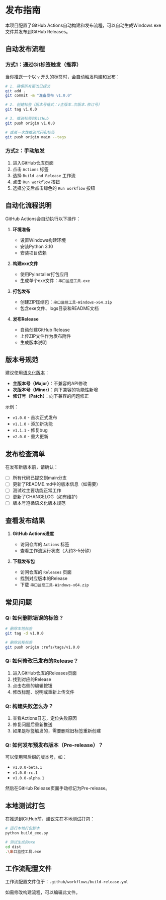 # 发布指南

本项目配置了GitHub Actions自动构建和发布流程，可以自动生成Windows exe文件并发布到GitHub Releases。

## 自动发布流程

### 方式1：通过Git标签触发（推荐）

当你推送一个以 `v` 开头的标签时，会自动触发构建和发布：

```bash
# 1. 确保所有更改已提交
git add .
git commit -m "准备发布 v1.0.0"

# 2. 创建标签（版本号格式：v主版本.次版本.修订号）
git tag v1.0.0

# 3. 推送标签到GitHub
git push origin v1.0.0

# 或者一次性推送代码和标签
git push origin main --tags
```

### 方式2：手动触发

1. 进入GitHub仓库页面
2. 点击 `Actions` 标签
3. 选择 `Build and Release` 工作流
4. 点击 `Run workflow` 按钮
5. 选择分支后点击绿色的 `Run workflow` 按钮

## 自动化流程说明

GitHub Actions会自动执行以下操作：

1. **环境准备**
   - 设置Windows构建环境
   - 安装Python 3.10
   - 安装项目依赖

2. **构建exe文件**
   - 使用PyInstaller打包应用
   - 生成单个exe文件：`串口监控工具.exe`

3. **打包发布**
   - 创建ZIP压缩包：`串口监控工具-Windows-x64.zip`
   - 包含exe文件、logs目录和README文档

4. **发布Release**
   - 自动创建GitHub Release
   - 上传ZIP文件作为发布附件
   - 生成版本说明

## 版本号规范

建议使用[语义化版本](https://semver.org/lang/zh-CN/)：

- **主版本号（Major）**：不兼容的API修改
- **次版本号（Minor）**：向下兼容的功能性新增
- **修订号（Patch）**：向下兼容的问题修正

示例：
- `v1.0.0` - 首次正式发布
- `v1.1.0` - 添加新功能
- `v1.1.1` - 修复bug
- `v2.0.0` - 重大更新

## 发布检查清单

在发布新版本前，请确认：

- [ ] 所有代码已提交到main分支
- [ ] 更新了README.md中的版本信息（如需要）
- [ ] 测试过主要功能正常工作
- [ ] 更新了CHANGELOG（如有维护）
- [ ] 版本号遵循语义化版本规范

## 查看发布结果

1. **GitHub Actions进度**
   - 访问仓库的 `Actions` 标签
   - 查看工作流运行状态（大约3-5分钟）

2. **下载发布包**
   - 访问仓库的 `Releases` 页面
   - 找到对应版本的Release
   - 下载 `串口监控工具-Windows-x64.zip`

## 常见问题

### Q: 如何删除错误的标签？

```bash
# 删除本地标签
git tag -d v1.0.0

# 删除远程标签
git push origin :refs/tags/v1.0.0
```

### Q: 如何修改已发布的Release？

1. 进入GitHub仓库的Releases页面
2. 找到对应的Release
3. 点击右侧的编辑按钮
4. 修改标题、说明或重新上传文件

### Q: 构建失败怎么办？

1. 查看Actions日志，定位失败原因
2. 修复问题后重新推送
3. 如果是标签触发的，需要删除旧标签重新创建

### Q: 如何发布预发布版本（Pre-release）？

可以使用带后缀的版本号，如：
- `v1.0.0-beta.1`
- `v1.0.0-rc.1`
- `v1.0.0-alpha.1`

然后在GitHub Release页面手动标记为Pre-release。

## 本地测试打包

在推送到GitHub前，建议先在本地测试打包：

```bash
# 运行本地打包脚本
python build_exe.py

# 测试生成的exe
cd dist
.\串口监控工具.exe
```

## 工作流配置文件

工作流配置文件位于：`.github/workflows/build-release.yml`

如需修改构建流程，可以编辑此文件。